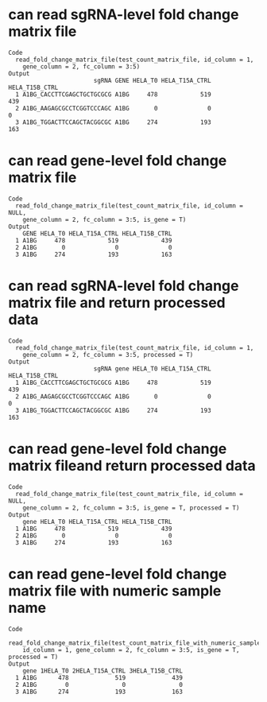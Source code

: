 # can read sgRNA-level fold change matrix file

    Code
      read_fold_change_matrix_file(test_count_matrix_file, id_column = 1,
        gene_column = 2, fc_column = 3:5)
    Output
                            sgRNA GENE HELA_T0 HELA_T15A_CTRL HELA_T15B_CTRL
      1 A1BG_CACCTTCGAGCTGCTGCGCG A1BG     478            519            439
      2 A1BG_AAGAGCGCCTCGGTCCCAGC A1BG       0              0              0
      3 A1BG_TGGACTTCCAGCTACGGCGC A1BG     274            193            163

# can read gene-level fold change matrix file

    Code
      read_fold_change_matrix_file(test_count_matrix_file, id_column = NULL,
        gene_column = 2, fc_column = 3:5, is_gene = T)
    Output
        GENE HELA_T0 HELA_T15A_CTRL HELA_T15B_CTRL
      1 A1BG     478            519            439
      2 A1BG       0              0              0
      3 A1BG     274            193            163

# can read sgRNA-level fold change matrix file and return processed data

    Code
      read_fold_change_matrix_file(test_count_matrix_file, id_column = 1,
        gene_column = 2, fc_column = 3:5, processed = T)
    Output
                            sgRNA gene HELA_T0 HELA_T15A_CTRL HELA_T15B_CTRL
      1 A1BG_CACCTTCGAGCTGCTGCGCG A1BG     478            519            439
      2 A1BG_AAGAGCGCCTCGGTCCCAGC A1BG       0              0              0
      3 A1BG_TGGACTTCCAGCTACGGCGC A1BG     274            193            163

# can read gene-level fold change matrix fileand return processed data

    Code
      read_fold_change_matrix_file(test_count_matrix_file, id_column = NULL,
        gene_column = 2, fc_column = 3:5, is_gene = T, processed = T)
    Output
        gene HELA_T0 HELA_T15A_CTRL HELA_T15B_CTRL
      1 A1BG     478            519            439
      2 A1BG       0              0              0
      3 A1BG     274            193            163

# can read gene-level fold change matrix file with numeric sample name

    Code
      read_fold_change_matrix_file(test_count_matrix_file_with_numeric_sample,
        id_column = 1, gene_column = 2, fc_column = 3:5, is_gene = T, processed = T)
    Output
        gene 1HELA_T0 2HELA_T15A_CTRL 3HELA_T15B_CTRL
      1 A1BG      478             519             439
      2 A1BG        0               0               0
      3 A1BG      274             193             163

